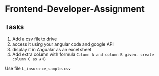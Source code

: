 # Frontend-Developer-Assignment

## Tasks 
1. Add a csv file to drive 
2. access it using your angular code and google API
3. display it in Angualar as an excel sheet
4. Add extra column with formula 
    ```Column A and column B given. create column C as A+B```

Use file ```L_insurance_sample.csv```  
